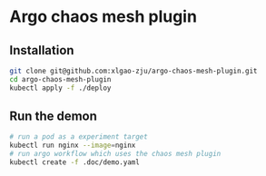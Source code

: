 # Argo chaos mesh plugin
## Installation

```bash
git clone git@github.com:xlgao-zju/argo-chaos-mesh-plugin.git
cd argo-chaos-mesh-plugin
kubectl apply -f ./deploy
```

## Run the demon

```bash
# run a pod as a experiment target
kubectl run nginx --image=nginx
# run argo workflow which uses the chaos mesh plugin
kubectl create -f .doc/demo.yaml
```